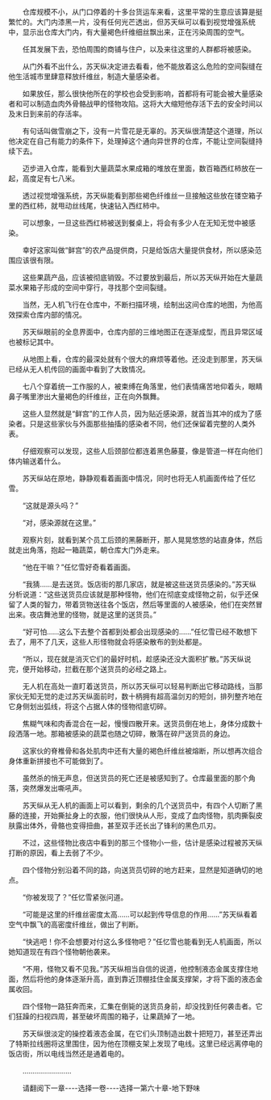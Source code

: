 <div class="read-content j_readContent" id="">
                <p>　　仓库规模不小，从门口停着的十多台货运车来看，这里平常的生意应该算是挺繁忙的。大门内漆黑一片，没有任何光芒透出，但苏天纵可以看到视觉增强系统中，显示出仓库大门内，有大量褐色纤维细丝飘出来，正在污染周围的空气。<p>　　任其发展下去，恐怕周围的商铺与住户，以及来往这里的人群都将被感染。<p>　　从门外看不出什么，苏天纵决定进去看看，他不能放着这么危险的空间裂缝在他生活城市里肆意释放纤维丝，制造大量感染者。<p>　　如果放任，那么很快他所在的学校也会受到影响，首都将有可能会被大量感染者和可以制造血肉外骨骼战甲的怪物攻陷。这将大大缩短他存活下去的安全时间以及末日到来前的存活率。<p>　　有句话叫做雪崩之下，没有一片雪花是无辜的。苏天纵很清楚这个道理，所以他决定在自己有能力的条件下，处理掉这个通向异世界的仓库，不能让空间裂缝持续下去。<p>　　迈步进入仓库，能看到大量蔬菜水果成箱的堆放在里面，数百箱西红柿放在一起，高度足有七八米。<p>　　透过视觉增强系统，苏天纵能看到那些褐色纤维丝一旦接触这些放在镂空箱子里的西红柿，就甩动丝线尾，快速钻入西红柿中。<p>　　可以想象，一旦这些西红柿被送到餐桌上，将会有多少人在无知无觉中被感染。<p>　　幸好这家叫做“鲜宫”的农产品提供商，只是给饭店大量提供食材，所以感染范围应该很有限。<p>　　这些果蔬产品，应该被彻底销毁。不过要放到最后，所以苏天纵开始在大量蔬菜水果箱子形成的空间中穿行，寻找那个空间裂缝。<p>　　当然，无人机飞行在仓库中，不断扫描环境，绘制出这间仓库的地图，为他高效探索仓库内部的情况。<p>　　苏天纵眼前的全息界面中，仓库内部的三维地图正在逐渐成型，而且异常区域也被标记其中。<p>　　从地图上看，仓库的最深处就有个很大的麻烦等着他。还没走到那里，苏天纵已经从无人机传回的画面中看到了大致情况。<p>　　七八个穿着统一工作服的人，被束缚在角落里，他们表情痛苦地仰着头，眼睛鼻子嘴里渗出大量褐色的纤维丝，正在向外飘舞。<p>　　这些人显然就是“鲜宫”的工作人员，因为贴近感染源，就首当其冲的成为了感染者。只是这些家伙与外面那些抽搐的感染者不同，他们还保留着完整的人类外表。<p>　　仔细观察可以发现，这些人后颈部位都连着黑色藤蔓，像是管道一样在向他们体内输送着什么。<p>　　苏天纵站在原地，静静观看着画面中情况，同时也将无人机画面传给了任忆雪。<p>　　“这就是源头吗？”<p>　　“对，感染源就在这里。”<p>　　观察片刻，就看到某个员工后颈的黑藤断开，那人晃晃悠悠的站直身体，然后就走出角落，抱起一箱蔬菜，朝仓库大门外走来。<p>　　“他在干嘛？”任忆雪好奇看着画面。<p>　　“我猜……是去送货。饭店街的那几家店，就是被这些送货员感染的。”苏天纵分析说道：“这些送货员应该就是那种怪物，他们在彻底变成怪物之前，似乎还保留了人类的智力，带着货物送往各个饭店，然后等里面的人被感染，他们在突然冒出来。夜店舞池里的怪物，就是这里的送货员。”<p>　　“好可怕……这么下去整个首都到处都会出现感染的……”任忆雪已经不敢想下去了，用不了几天，这些人形怪物就会将感染散布的到处都是。<p>　　“所以，现在就是消灭它们的最好时机，趁感染还没大面积扩散。”苏天纵说完，便开始移动，拦截在那个送货员的必经之路上。<p>　　无人机在高处一直盯着送货员，所以苏天纵可以轻易判断出它移动路线，当那家伙无知无觉的走过苏天纵面前时，数十柄拥有超高温剑刃的短剑，排列整齐地在它身侧划出弧线，将这个占据人体的怪物彻底切碎。<p>　　焦糊气味和肉香混合在一起，慢慢四散开来。送货员倒在地上，身体分成数十段洒落一地。那箱被感染的蔬菜也随之切碎，散落在碎尸送货员的身边。<p>　　这家伙的脊椎骨和各处肌肉中还有大量的褐色纤维丝被熔断，所以想再次组合身体重新拼接也不可能做到了。<p>　　虽然杀的悄无声息，但送货员的死亡还是被感知到了。仓库最里面的那个角落，突然爆发出嘶吼声。<p>　　苏天纵从无人机的画面上可以看到，剩余的几个送货员中，有四个人切断了黑藤的连接，开始撕扯身上的衣服，他们很快从人形，变成了血肉怪物，肌肉撕裂皮肤露出体外，骨骼也变得扭曲，甚至双手还长出了锋利的黑色爪刃。<p>　　不过，这些怪物比夜店中看到的那三个怪物小一些，估计是感染过程被苏天纵打断的原因，看上去弱了不少。<p>　　四个怪物分别沿着不同的路，向送货员切碎的地方赶来，显然是知道确切的地点。<p>　　“你被发现了？”任忆雪紧张问道。<p>　　“可能是这里的纤维丝密度太高……可以起到传导信息的作用……”苏天纵看着空气中飘飞的高密度纤维丝，做出了判断。<p>　　“快逃吧！你不会想要对付这么多怪物吧？”任忆雪也能看到无人机画面，所以她知道现在有四个怪物朝他袭来。<p>　　“不用，怪物又看不见我。”苏天纵相当自信的说道，他控制液态金属支撑住地面，然后将他的身体逐渐升高，直到靠近顶棚挂住金属支撑架，才将下面的液态金属收回。<p>　　四个怪物一路狂奔而来，汇集在倒毙的送货员身前，却没找到任何袭击者。它们狂躁的扫视四周，甚至破坏周围的箱子，让果蔬掉了一地。<p>　　苏天纵很淡定的操控着液态金属，在它们头顶制造出数十把短刀，甚至还弄出了特斯拉线圈将这里围住，因为他在顶棚支架上发现了电线。这里已经远离停电的饭店街，所以电线当然还是通着电的。<p>　　……………………<p>　　请翻阅下一章----选择一卷----选择一第六十章-地下野味<p> 
            </div>